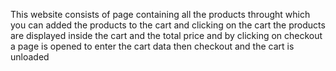 This website consists of page containing all the products throught which you can added the products to the cart and clicking on the cart the products are displayed inside 
the cart and the total price and by clicking on checkout a page is opened to enter the cart data then checkout and the cart is unloaded
